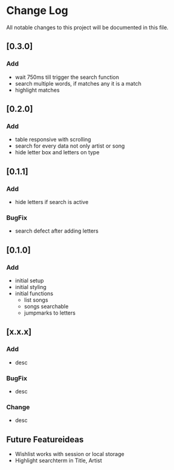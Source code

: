 # Change Log

All notable changes to this project will be documented in this file.

<!-- Check [Keep a Changelog](http://keepachangelog.com/) for recommendations on how to structure this file. -->

## [0.3.0]

### Add

-   wait 750ms till trigger the search function
-   search multiple words, if matches any it is a match
-   highlight matches

## [0.2.0]

### Add

-   table responsive with scrolling
-   search for every data not only artist or song
-   hide letter box and letters on type

## [0.1.1]

### Add

-   hide letters if search is active

### BugFix

-   search defect after adding letters

## [0.1.0]

### Add

-   initial setup
-   initial styling
-   initial functions
    -   list songs
    -   songs searchable
    -   jumpmarks to letters

## [x.x.x]

### Add

-   desc

### BugFix

-   desc

### Change

-   desc

## Future Featureideas

-   Wishlist works with session or local storage
-   Highlight searchterm in Title, Artist
